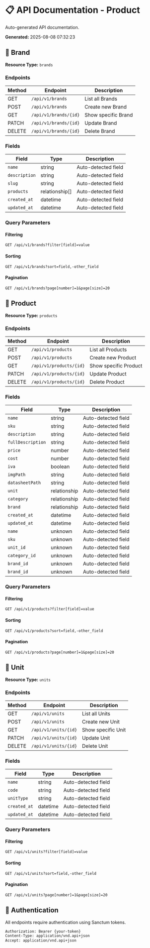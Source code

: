 # 📋 API Documentation - Product

Auto-generated API documentation.

**Generated:** 2025-08-08 07:32:23

## 📄 Brand

**Resource Type:** `brands`

### Endpoints

| Method | Endpoint | Description |
|--------|----------|-------------|
| GET | `/api/v1/brands` | List all Brands |
| POST | `/api/v1/brands` | Create new Brand |
| GET | `/api/v1/brands/{id}` | Show specific Brand |
| PATCH | `/api/v1/brands/{id}` | Update Brand |
| DELETE | `/api/v1/brands/{id}` | Delete Brand |

### Fields

| Field | Type | Description |
|-------|------|-------------|
| `name` | string | Auto-detected field |
| `description` | string | Auto-detected field |
| `slug` | string | Auto-detected field |
| `products` | relationship[] | Auto-detected field |
| `created_at` | datetime | Auto-detected field |
| `updated_at` | datetime | Auto-detected field |

### Query Parameters

#### Filtering
```
GET /api/v1/brands?filter[field]=value
```

#### Sorting
```
GET /api/v1/brands?sort=field,-other_field
```

#### Pagination
```
GET /api/v1/brands?page[number]=1&page[size]=20
```

## 📄 Product

**Resource Type:** `products`

### Endpoints

| Method | Endpoint | Description |
|--------|----------|-------------|
| GET | `/api/v1/products` | List all Products |
| POST | `/api/v1/products` | Create new Product |
| GET | `/api/v1/products/{id}` | Show specific Product |
| PATCH | `/api/v1/products/{id}` | Update Product |
| DELETE | `/api/v1/products/{id}` | Delete Product |

### Fields

| Field | Type | Description |
|-------|------|-------------|
| `name` | string | Auto-detected field |
| `sku` | string | Auto-detected field |
| `description` | string | Auto-detected field |
| `fullDescription` | string | Auto-detected field |
| `price` | number | Auto-detected field |
| `cost` | number | Auto-detected field |
| `iva` | boolean | Auto-detected field |
| `imgPath` | string | Auto-detected field |
| `datasheetPath` | string | Auto-detected field |
| `unit` | relationship | Auto-detected field |
| `category` | relationship | Auto-detected field |
| `brand` | relationship | Auto-detected field |
| `created_at` | datetime | Auto-detected field |
| `updated_at` | datetime | Auto-detected field |
| `name` | unknown | Auto-detected field |
| `sku` | unknown | Auto-detected field |
| `unit_id` | unknown | Auto-detected field |
| `category_id` | unknown | Auto-detected field |
| `brand_id` | unknown | Auto-detected field |
| `brand_id` | unknown | Auto-detected field |

### Query Parameters

#### Filtering
```
GET /api/v1/products?filter[field]=value
```

#### Sorting
```
GET /api/v1/products?sort=field,-other_field
```

#### Pagination
```
GET /api/v1/products?page[number]=1&page[size]=20
```

## 📄 Unit

**Resource Type:** `units`

### Endpoints

| Method | Endpoint | Description |
|--------|----------|-------------|
| GET | `/api/v1/units` | List all Units |
| POST | `/api/v1/units` | Create new Unit |
| GET | `/api/v1/units/{id}` | Show specific Unit |
| PATCH | `/api/v1/units/{id}` | Update Unit |
| DELETE | `/api/v1/units/{id}` | Delete Unit |

### Fields

| Field | Type | Description |
|-------|------|-------------|
| `name` | string | Auto-detected field |
| `code` | string | Auto-detected field |
| `unitType` | string | Auto-detected field |
| `created_at` | datetime | Auto-detected field |
| `updated_at` | datetime | Auto-detected field |

### Query Parameters

#### Filtering
```
GET /api/v1/units?filter[field]=value
```

#### Sorting
```
GET /api/v1/units?sort=field,-other_field
```

#### Pagination
```
GET /api/v1/units?page[number]=1&page[size]=20
```


## 🔐 Authentication

All endpoints require authentication using Sanctum tokens.

```bash
Authorization: Bearer {your-token}
Content-Type: application/vnd.api+json
Accept: application/vnd.api+json
```

